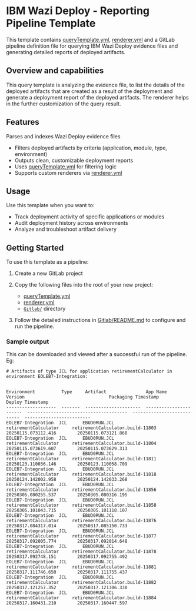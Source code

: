 # IBM Wazi Deploy - Reporting Pipeline Template

This template contains  [queryTemplate.yml](queryTemplate.yml), [renderer.yml](renderer.yml) and a GitLab pipeline definition file for querying IBM Wazi Deploy evidence files and generating detailed reports of deployed artifacts.

## Overview and capabilities

This query template is analyzing the evidence file, to list the details of the deployed artifacts that are created as a result of the deployment and generate a deployment report of the deployed artifacts. The renderer helps in the further customization of the query result.

## Features

 Parses and indexes Wazi Deploy evidence files
  * Filters deployed artifacts by criteria (application, module, type, environment)
  * Outputs clean, customizable deployment reports
  * Uses [queryTemplate.yml](queryTemplate.yml) for filtering logic
  * Supports custom renderers via [renderer.yml](renderer.yml)

## Usage

Use this template when you want to:

   * Track deployment activity of specific applications or modules
   * Audit deployment history across environments
   * Analyze and troubleshoot artifact delivery

## Getting Started

To use this template as a pipeline:

   1. Create a new GitLab project
   2. Copy the following files into the root of your new project:
      * [queryTemplate.yml](queryTemplate.yml) 
      * [renderer.yml](renderer.yml) 
      * [`Gitlab/`](./Gitlab/) directory  

   3. Follow the detailed instructions in [Gitlab/README.md](./Gitlab/README.md) to configure and run the pipeline.


### Sample output 
This can be downloaded and viewed after a successful run of the pipeline.
Eg:

```
# Artifacts of type JCL for application retirementCalculator in environment EOLEB7-Integration:


Environment          Type     Artifact               App Name                 Version                                Packaging Timestamp          Deploy Timestamp
-------------------  -------  ---------------------  -----------------------  --------------------------------------  ---------------------------  -------------------------
EOLEB7-Integration  JCL      EBUD0RUN.JCL           retirementCalculator     retirementCalculator.build-11803        20250115.073112.416        20250115.073121.868
EOLEB7-Integration  JCL      EBUD0RUN.JCL           retirementCalculator     retirementCalculator.build-11804        20250115.073619.607        20250115.073629.313
EOLEB7-Integration  JCL      EBUD0RUN.JCL           retirementCalculator     retirementCalculator.build-11811        20250123.110036.146        20250123.110058.709
EOLEB7-Integration  JCL      EBUD0RUN.JCL           retirementCalculator     retirementCalculator.build-11818        20250124.142002.958        20250124.142033.268
EOLEB7-Integration  JCL      EBUD0RUN.JCL           retirementCalculator     retirementCalculator.build-11856        20250305.080255.537        20250305.080316.195
EOLEB7-Integration  JCL      EBUD0RUN.JCL           retirementCalculator     retirementCalculator.build-11858        20250305.101043.715        20250305.101118.107
EOLEB7-Integration  JCL      EBUD0RUN.JCL           retirementCalculator     retirementCalculator.build-11876        20250317.084317.014        20250317.085150.733
EOLEB7-Integration  JCL      EBUD0RUN.JCL           retirementCalculator     retirementCalculator.build-11877        20250317.092005.774        20250317.092014.648
EOLEB7-Integration  JCL      EBUD0RUN.JCL           retirementCalculator     retirementCalculator.build-11878        20250317.092748.151        20250317.092755.492
EOLEB7-Integration  JCL      EBUD0RUN.JCL           retirementCalculator     retirementCalculator.build-11881        20250317.111746.650        20250317.111755.437
EOLEB7-Integration  JCL      EBUD0RUN.JCL           retirementCalculator     retirementCalculator.build-11882        20250317.121257.352        20250317.121306.330
EOLEB7-Integration  JCL      EBUD0RUN.JCL           retirementCalculator     retirementCalculator.build-11884        20250317.160431.210        20250317.160447.597

```

